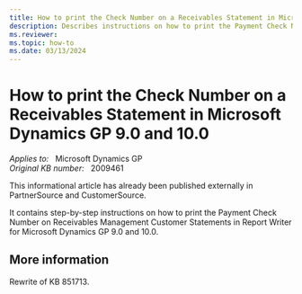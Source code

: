 ```yaml
---
title: How to print the Check Number on a Receivables Statement in Microsoft Dynamics GP 9.0 and 10.0
description: Describes instructions on how to print the Payment Check Number on Receivables Management Customer Statements in Report Writer for Microsoft Dynamics GP 9.0 and 10.0.
ms.reviewer: 
ms.topic: how-to
ms.date: 03/13/2024
---
```

# How to print the Check Number on a Receivables Statement in Microsoft Dynamics GP 9.0 and 10.0

_Applies to:_ &nbsp; Microsoft Dynamics GP  
_Original KB number:_ &nbsp; 2009461

This informational article has already been published externally in PartnerSource and CustomerSource.

It contains step-by-step instructions on how to print the Payment Check Number on Receivables Management Customer Statements in Report Writer for Microsoft Dynamics GP 9.0 and 10.0.

## More information

Rewrite of KB 851713.
